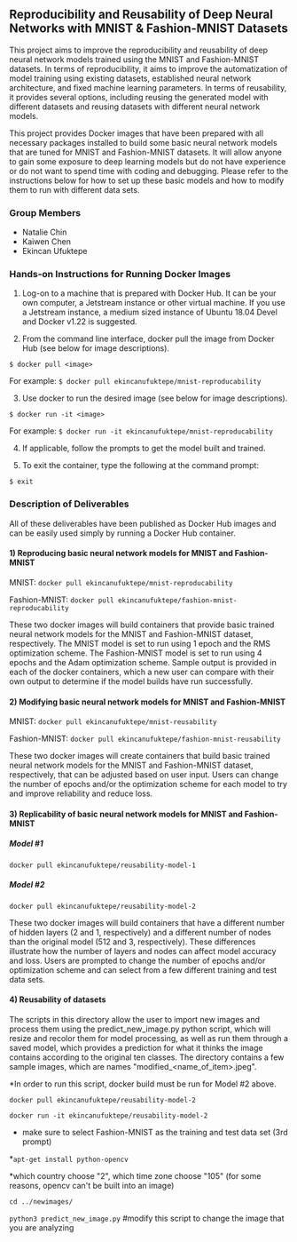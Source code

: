 ## Reproducibility and Reusability of Deep Neural Networks with MNIST & Fashion-MNIST Datasets

This project aims to improve the reproducibility and reusability of deep neural network models trained using the MNIST and Fashion-MNIST datasets. In terms of reproducibility, it aims to improve the automatization of model training using existing datasets, established neural network architecture, and fixed machine learning parameters. In terms of reusability, it provides several options, including reusing the generated model with different datasets and reusing datasets with different neural network models. 

This project provides Docker images that have been prepared with all necessary packages installed to build some basic neural network models that are tuned for MNIST and Fashion-MNIST datasets. It will allow anyone to gain some exposure to deep learning models but do not have experience or do not want to spend time with coding and debugging.  Please refer to the instructions below for how to set up these basic models and how to modify them to run with different data sets.

### Group Members
* Natalie Chin
* Kaiwen Chen
* Ekincan Ufuktepe

### Hands-on Instructions for Running Docker Images

1. Log-on to a machine that is prepared with Docker Hub.  It can be your own computer, a Jetstream instance or other virtual machine.  If you use a Jetstream instance, a medium sized instance of Ubuntu 18.04 Devel and Docker v1.22 is suggested.

2. From the command line interface, docker pull the image from Docker Hub (see below for image descriptions).

 `$ docker pull <image>`
 
 For example:  `$ docker pull ekincanufuktepe/mnist-reproducability`

3. Use docker to run the desired image (see below for image descriptions).

 `$ docker run -it <image>`
 
 For example:  `$ docker run -it ekincanufuktepe/mnist-reproducability`

4. If applicable, follow the prompts to get the model built and trained.

5. To exit the container, type the following at the command prompt:

 `$ exit`

### Description of Deliverables
 
All of these deliverables have been published as Docker Hub images and can be easily used simply by running a Docker Hub container. 
  
#### 1) Reproducing basic neural network models for MNIST and Fashion-MNIST

MNIST: `docker pull ekincanufuktepe/mnist-reproducability`

Fashion-MNIST: `docker pull ekincanufuktepe/fashion-mnist-reproducability`

These two docker images will build containers that provide basic trained neural network models for the MNIST and Fashion-MNIST dataset, respectively.  The MNIST model is set to run using 1 epoch and the RMS optimization scheme.  The Fashion-MNIST model is set to run using 4 epochs and the Adam optimization scheme.  Sample output is provided in each of the docker containers, which a new user can compare with their own output to determine if the model builds have run successfully.

#### 2) Modifying basic neural network models for MNIST and Fashion-MNIST

MNIST: `docker pull ekincanufuktepe/mnist-reusability`

Fashion-MNIST: `docker pull ekincanufuktepe/fashion-mnist-reusability`

These two docker images will create containers that build basic trained neural network models for the MNIST and Fashion-MNIST dataset, respectively, that can be adjusted based on user input.  Users can change the number of epochs and/or the optimization scheme for each model to try and improve reliability and reduce loss.

#### 3) Replicability of basic neural network models for MNIST and Fashion-MNIST 

##### Model #1
`docker pull ekincanufuktepe/reusability-model-1`

##### Model #2
`docker pull ekincanufuktepe/reusability-model-2`

These two docker images will build containers that have a different number of hidden layers (2 and 1, respectively) and a different number of nodes than the original model (512 and 3, respectively).  These differences illustrate how the number of layers and nodes can affect model accuracy and loss.  Users are prompted to change the number of epochs and/or optimization scheme and can select from a few different training and test data sets.

#### 4) Reusability of datasets

The scripts in this directory allow the user to import new images and process them using the predict_new_image.py python script, which will resize and recolor them for model processing, as well as run them through a saved model, which provides a prediction for what it thinks the image  contains according to the original ten classes.  The directory contains a few sample images, which are names "modified_<name_of_item>.jpeg".

*In order to run this script, docker build must be run for Model #2 above.

 `docker pull ekincanufuktepe/reusability-model-2`

 `docker run -it ekincanufuktepe/reusability-model-2`
 
 - make sure to select Fashion-MNIST as the training and test data set (3rd prompt)

  *`apt-get install python-opencv` 
 
  *which country choose "2", which time zone choose "105" (for some reasons, opencv can't be built into an image)
 
 `cd ../newimages/`

 `python3 predict_new_image.py` #modify this script to change the image that you are analyzing
